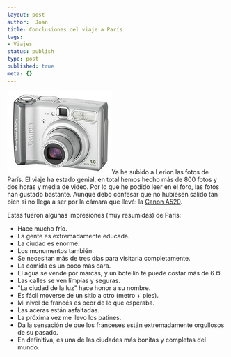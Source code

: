 ```yaml
---
layout: post
author:  Joan
title: Conclusiones del viaje a París
tags:
- Viajes
status: publish
type: post
published: true
meta: {}
---
```

<img src="../images_posts/canon_a520.jpg" alt="Canon" class="alignright"/>Ya he subido a Lerion las fotos de París. El viaje ha estado genial, en total hemos hecho más de 800 fotos y dos horas y media de video. Por lo que he podido leer en el foro, las fotos han gustado bastante. Aunque debo confesar que no hubiesen salido tan bien si no llega a ser por la cámara que llevé: la <a href="http://www.dcresource.com/reviews/canon/powershot_a510_a520-review/">Canon A520</a>.

Estas fueron algunas impresiones (muy resumidas) de París:

 - Hace mucho frío.
 - La gente es extremadamente educada.
 - La ciudad es enorme.
 - Los monumentos también.
 - Se necesitan más de tres días para visitarla completamente.
 - La comida es un poco más cara.
 - El agua se vende por marcas, y un botellín te puede costar más de 6 ¤.
 - Las calles se ven límpias y seguras.
 - "La ciudad de la luz" hace honor a su nombre.
 - Es fácil moverse de un sitio a otro (metro + pies).
 - Mi nivel de francés es peor de lo que esperaba.
 - Las aceras están asfaltadas.
 - La próxima vez me llevo los patines.
 - Da la sensación de que los franceses están extremadamente orgullosos de su pasado.
 - En definitiva, es una de las ciudades más bonitas y completas del mundo.
